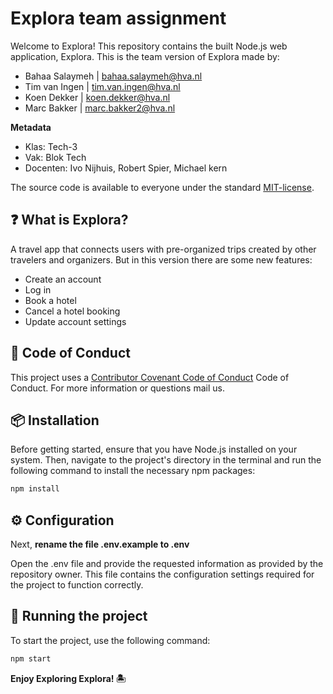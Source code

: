 # Explora team assignment

Welcome to Explora! This repository contains the built Node.js web application, Explora. This is the team version of Explora made by:
* Bahaa Salaymeh | bahaa.salaymeh@hva.nl
* Tim van Ingen | tim.van.ingen@hva.nl
* Koen Dekker | koen.dekker@hva.nl
* Marc Bakker | marc.bakker2@hva.nl

**Metadata**

- Klas: Tech-3
- Vak: Blok Tech
- Docenten: Ivo Nijhuis, Robert Spier, Michael kern

The source code is available to everyone under the standard [MIT-license](https://github.com/bahaasala/blok-tech-team-b/blob/main/LICENSE).

## ❓ **What is Explora?**
A travel app that connects users with pre-organized trips created by other travelers and organizers. But in this version there are some new features: 

* Create an account
* Log in
* Book a hotel
* Cancel a hotel booking
* Update account settings

## 🤝 **Code of Conduct**

This project uses a [Contributor Covenant Code of Conduct](https://github.com/bahaasala/blok-tech-team-b/blob/main/CODE_OF_CONDUCT.md) Code of Conduct. For more information or questions mail us.

## 📦 **Installation**

Before getting started, ensure that you have Node.js installed on your system. Then, navigate to the project's directory in the terminal and run the following command to install the necessary npm packages:

```js
npm install
```

## ⚙️ **Configuration**

Next, **rename the file .env.example to .env**

Open the .env file and provide the requested information as provided by the repository owner. This file contains the configuration settings required for the project to function correctly.

## 🚀 **Running the project**

To start the project, use the following command:

```js
npm start
```

**Enjoy Exploring Explora! 🏝**
